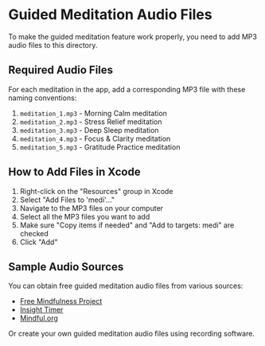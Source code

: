 # Guided Meditation Audio Files

To make the guided meditation feature work properly, you need to add MP3 audio files to this directory.

## Required Audio Files

For each meditation in the app, add a corresponding MP3 file with these naming conventions:

1. `meditation_1.mp3` - Morning Calm meditation
2. `meditation_2.mp3` - Stress Relief meditation
3. `meditation_3.mp3` - Deep Sleep meditation
4. `meditation_4.mp3` - Focus & Clarity meditation
5. `meditation_5.mp3` - Gratitude Practice meditation

## How to Add Files in Xcode

1. Right-click on the "Resources" group in Xcode
2. Select "Add Files to 'medi'..."
3. Navigate to the MP3 files on your computer
4. Select all the MP3 files you want to add
5. Make sure "Copy items if needed" and "Add to targets: medi" are checked
6. Click "Add"

## Sample Audio Sources

You can obtain free guided meditation audio files from various sources:

- [Free Mindfulness Project](http://www.freemindfulness.org/download)
- [Insight Timer](https://insighttimer.com/)
- [Mindful.org](https://www.mindful.org/audio-resources-for-mindfulness-meditation/)

Or create your own guided meditation audio files using recording software. 